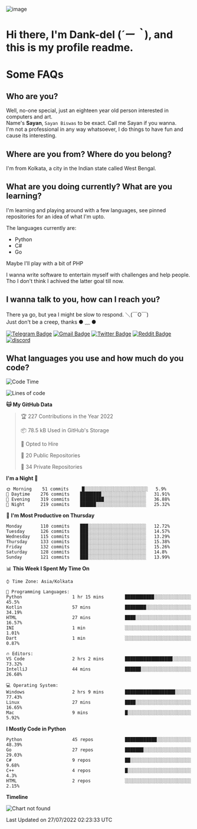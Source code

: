 ![image](https://user-images.githubusercontent.com/63096193/125182844-29f20800-e22f-11eb-8dc9-b0f2d29647bb.png)

# **Hi there, I'm Dank-del (*´ー｀*), and this is my profile readme.**
<!--  [![Profile views](https://gpvc.arturio.dev/dank-del)](https://github.com/dank-del) -->
# Some FAQs

## **Who are you?**

Well, no-one special, just an eighteen year old person interested in computers and art. \
Name's **Sayan**, `Sayan Biswas` to be exact. Call me Sayan if you wanna. \
I'm not a professional in any way whatsoever, I do things to have fun and cause its interesting.

## **Where are you from? Where do you belong?**

I'm from Kolkata, a city in the Indian state called West Bengal.

## **What are you doing currently? What are you learning?**

I'm learning and playing around with a few languages, see pinned repositories for an idea of what I'm upto.

The languages currently are:

- Python
- C#
- Go

Maybe I'll play with a bit of PHP

I wanna write software to entertain myself with challenges and help people. \
Tho I don't think I achived the latter goal till now.

<!--## **Eww, I see a weeb profile.**

Can't help it, it's the best way to hide my face on this account
> Why do people hate weebs .-.

## **Cool, what more interests you?**

My interests are quite, weird. They're scattered all over the place. \
I've been fascinated by music and have studied it since the age of 6, I've performed on stage and on air but yeah now I've been away from that. I specialize in key instruments. \
Another thing that interests me is Media Production, aka, working with audio, video and broadcasting media.

> I just like art in general. also feeds the reason of me being obsessed with Japanese drawings (⋟ ﹏ ⋞)-->

## **I wanna talk to you, how can I reach you?**

There ya go, but yea I might be slow to respond. ＼(￣O￣) \
Just don't be a creep, thanks ● ﹏ ●

[![Telegram Badge](https://img.shields.io/badge/-dank_as_fuck-1ca0f1?style=flat-square&logo=telegram&logoColor=white&link=https://t.me/dank_as_fuck)](https://t.me/dank_as_fuck)
[![Gmail Badge](https://img.shields.io/badge/-chizuru@kanojo.tk-c14438?style=flat-square&logo=Gmail&logoColor=white&link=mailto:chizuru@kanojo.tk)](mailto:chizuru@kanojo.tk)
[![Twitter Badge](https://img.shields.io/twitter/follow/TheDankDel?style=social)](https://twitter.com/TheDankDel)
[![Reddit Badge](https://img.shields.io/reddit/user-karma/combined/dank_as_fuck_?style=social)](https://www.reddit.com/user/dank_as_fuck_/)
[![discord](https://discord-md-badge.vercel.app/api/shield/506536929152466945?style=social)](https://discordapp.com/users/506536929152466945)

## **What languages you use and how much do you code?**

<!--START_SECTION:waka-->
![Code Time](http://img.shields.io/badge/Code%20Time-641%20hrs%2059%20mins-blue)

![Lines of code](https://img.shields.io/badge/From%20Hello%20World%20I%27ve%20Written-757%20Thousand%20lines%20of%20code-blue)

**🐱 My GitHub Data** 

> 🏆 227 Contributions in the Year 2022
 > 
> 📦 78.5 kB Used in GitHub's Storage 
 > 
> 💼 Opted to Hire
 > 
> 📜 20 Public Repositories 
 > 
> 🔑 34 Private Repositories  
 > 
**I'm a Night 🦉** 

```text
🌞 Morning    51 commits     █░░░░░░░░░░░░░░░░░░░░░░░░   5.9% 
🌆 Daytime    276 commits    ████████░░░░░░░░░░░░░░░░░   31.91% 
🌃 Evening    319 commits    █████████░░░░░░░░░░░░░░░░   36.88% 
🌙 Night      219 commits    ██████░░░░░░░░░░░░░░░░░░░   25.32%

```
📅 **I'm Most Productive on Thursday** 

```text
Monday       110 commits    ███░░░░░░░░░░░░░░░░░░░░░░   12.72% 
Tuesday      126 commits    ███░░░░░░░░░░░░░░░░░░░░░░   14.57% 
Wednesday    115 commits    ███░░░░░░░░░░░░░░░░░░░░░░   13.29% 
Thursday     133 commits    ███░░░░░░░░░░░░░░░░░░░░░░   15.38% 
Friday       132 commits    ███░░░░░░░░░░░░░░░░░░░░░░   15.26% 
Saturday     128 commits    ███░░░░░░░░░░░░░░░░░░░░░░   14.8% 
Sunday       121 commits    ███░░░░░░░░░░░░░░░░░░░░░░   13.99%

```


📊 **This Week I Spent My Time On** 

```text
⌚︎ Time Zone: Asia/Kolkata

💬 Programming Languages: 
Python                   1 hr 15 mins        ███████████░░░░░░░░░░░░░░   45.5% 
Kotlin                   57 mins             ████████░░░░░░░░░░░░░░░░░   34.19% 
HTML                     27 mins             ████░░░░░░░░░░░░░░░░░░░░░   16.57% 
INI                      1 min               ░░░░░░░░░░░░░░░░░░░░░░░░░   1.01% 
Dart                     1 min               ░░░░░░░░░░░░░░░░░░░░░░░░░   0.87%

🔥 Editors: 
VS Code                  2 hrs 2 mins        ██████████████████░░░░░░░   73.32% 
IntelliJ                 44 mins             ██████░░░░░░░░░░░░░░░░░░░   26.68%

💻 Operating System: 
Windows                  2 hrs 9 mins        ███████████████████░░░░░░   77.43% 
Linux                    27 mins             ████░░░░░░░░░░░░░░░░░░░░░   16.65% 
Mac                      9 mins              █░░░░░░░░░░░░░░░░░░░░░░░░   5.92%

```

**I Mostly Code in Python** 

```text
Python                   45 repos            ████████████░░░░░░░░░░░░░   48.39% 
Go                       27 repos            ███████░░░░░░░░░░░░░░░░░░   29.03% 
C#                       9 repos             ██░░░░░░░░░░░░░░░░░░░░░░░   9.68% 
C++                      4 repos             █░░░░░░░░░░░░░░░░░░░░░░░░   4.3% 
HTML                     2 repos             ░░░░░░░░░░░░░░░░░░░░░░░░░   2.15%

```


**Timeline**

![Chart not found](https://raw.githubusercontent.com/Dank-del/Dank-del/main/charts/bar_graph.png) 


 Last Updated on 27/07/2022 02:23:33 UTC
<!--END_SECTION:waka-->

<!--## **Can I stalk your spotify?**

Um sure.

![OwO Spotify](https://spotify-recently-played-readme.vercel.app/api?user=31fdrsslnr7nvq4ytqwtw7c4rxfm&count=5)-->
